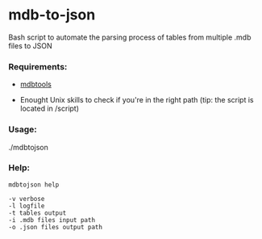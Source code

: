 # mdb-to-json
Bash script to automate the parsing process of tables from multiple .mdb files to JSON 

### Requirements: ###

* [mdbtools](https://github.com/mdbtools/mdbtools)

* Enought Unix skills to check if you're in the right path (tip: the script is located in /script)

### Usage: ###

./mdbtojson

### Help: ###

```
mdbtojson help

-v verbose
-l logfile
-t tables output
-i .mdb files input path
-o .json files output path
```
